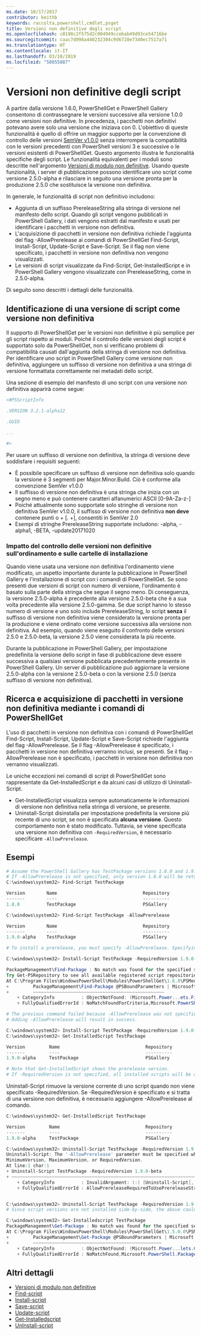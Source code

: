 ```yaml
---
ms.date: 10/17/2017
contributor: keithb
keywords: raccolta,powershell,cmdlet,psget
title: Versioni non definitive degli script
ms.openlocfilehash: c0198c2f575d2c004949ccebab49d93ce54716be
ms.sourcegitcommit: caac7d098a448232304c9d6728e7340ec7517a71
ms.translationtype: HT
ms.contentlocale: it-IT
ms.lasthandoff: 03/18/2019
ms.locfileid: "58055887"
---
```

# <a name="prerelease-versions-of-scripts"></a>Versioni non definitive degli script

A partire dalla versione 1.6.0, PowerShellGet e PowerShell Gallery consentono di contrassegnare le versioni successive alla versione 1.0.0 come versioni non definitive. In precedenza, i pacchetti non definitivi potevano avere solo una versione che iniziava con 0. L'obiettivo di queste funzionalità è quello di offrire un maggior supporto per la convenzione di controllo delle versioni [SemVer v1.0.0](http://semver.org/spec/v1.0.0.html) senza interrompere la compatibilità con le versioni precedenti con PowerShell versioni 3 e successive o le versioni esistenti di PowerShellGet. Questo argomento illustra le funzionalità specifiche degli script. Le funzionalità equivalenti per i moduli sono descritte nell'argomento [Versioni di modulo non definitive](module-prerelease-support.md). Usando queste funzionalità, i server di pubblicazione possono identificare uno script come versione 2.5.0-alpha e rilasciare in seguito una versione pronta per la produzione 2.5.0 che sostituisce la versione non definitiva.

In generale, le funzionalità di script non definitivo includono:

- Aggiunta di un suffisso PrereleaseString alla stringa di versione nel manifesto dello script. Quando gli script vengono pubblicati in PowerShell Gallery, i dati vengono estratti dal manifesto e usati per identificare i pacchetti in versione non definitiva.
- L'acquisizione di pacchetti in versione non definitiva richiede l'aggiunta del flag -AllowPrerelease ai comandi di PowerShellGet Find-Script, Install-Script, Update-Script e Save-Script. Se il flag non viene specificato, i pacchetti in versione non definitiva non vengono visualizzati.
- Le versioni di script visualizzate da Find-Script, Get-InstalledScript e in PowerShell Gallery vengono visualizzate con PrereleaseString, come in 2.5.0-alpha.

Di seguito sono descritti i dettagli delle funzionalità.

## <a name="identifying-a-script-version-as-a-prerelease"></a>Identificazione di una versione di script come versione non definitiva

Il supporto di PowerShellGet per le versioni non definitive è più semplice per gli script rispetto ai moduli. Poiché il controllo delle versioni degli script è supportato solo da PowerShellGet, non si verificano problemi di compatibilità causati dall'aggiunta della stringa di versione non definitiva. Per identificare uno script in PowerShell Gallery come versione non definitiva, aggiungere un suffisso di versione non definitiva a una stringa di versione formattata correttamente nei metadati dello script.

Una sezione di esempio del manifesto di uno script con una versione non definitiva apparirà come segue:

```powershell
<#PSScriptInfo

.VERSION 3.2.1-alpha12

.GUID

...

#>
```

Per usare un suffisso di versione non definitiva, la stringa di versione deve soddisfare i requisiti seguenti:

- È possibile specificare un suffisso di versione non definitiva solo quando la versione è 3 segmenti per Major.Minor.Build.
  Ciò è conforme alla convenzione SemVer v1.0.0
- Il suffisso di versione non definitiva è una stringa che inizia con un segno meno e può contenere caratteri alfanumerici ASCII [0-9A-Za-z-]
- Poiché attualmente sono supportate solo stringhe di versione non definitiva SemVer v1.0.0, il suffisso di versione non definitiva **non deve** contenere punti o + [. +], consentiti in SemVer 2.0
- Esempi di stringhe PrereleaseString supportate includono: -alpha, -alpha1, -BETA, -update20171020

### <a name="prerelease-versioning-impact-on-sort-order-and-installation-folders"></a>Impatto del controllo delle versioni non definitive sull'ordinamento e sulle cartelle di installazione

Quando viene usata una versione non definitiva l'ordinamento viene modificato, un aspetto importante durante la pubblicazione in PowerShell Gallery e l'installazione di script con i comandi di PowerShellGet. Se sono presenti due versioni di script con numero di versione, l'ordinamento è basato sulla parte della stringa che segue il segno meno. Di conseguenza, la versione 2.5.0-alpha è precedente alla versione 2.5.0-beta che è a sua volta precedente alla versione 2.5.0-gamma. Se due script hanno lo stesso numero di versione e uno solo include PrereleaseString, lo script **senza** il suffisso di versione non definitiva viene considerato la versione pronta per la produzione e viene ordinato come versione successiva alla versione non definitiva. Ad esempio, quando viene eseguito il confronto delle versioni 2.5.0 e 2.5.0-beta, la versione 2.5.0 viene considerata la più recente.

Durante la pubblicazione in PowerShell Gallery, per impostazione predefinita la versione dello script in fase di pubblicazione deve essere successiva a qualsiasi versione pubblicata precedentemente presente in PowerShell Gallery. Un server di pubblicazione può aggiornare la versione 2.5.0-alpha con la versione 2.5.0-beta o con la versione 2.5.0 (senza suffisso di versione non definitiva).

## <a name="finding-and-acquiring-prerelease-packages-using-powershellget-commands"></a>Ricerca e acquisizione di pacchetti in versione non definitiva mediante i comandi di PowerShellGet

L'uso di pacchetti in versione non definitiva con i comandi di PowerShellGet Find-Script, Install-Script, Update-Script e Save-Script richiede l'aggiunta del flag -AllowPrerelease. Se il flag -AllowPrerelease è specificato, i pacchetti in versione non definitiva verranno inclusi, se presenti. Se il flag -AllowPrerelease non è specificato, i pacchetti in versione non definitiva non verranno visualizzati.

Le uniche eccezioni nei comandi di script di PowerShellGet sono rappresentate da Get-InstalledScript e da alcuni casi di utilizzo di Uninstall-Script.

- Get-InstalledScript visualizza sempre automaticamente le informazioni di versione non definitiva nella stringa di versione, se presente.
- Uninstall-Script disinstalla per impostazione predefinita la versione più recente di uno script, se non è specificata **alcuna versione**. Questo comportamento non è stato modificato. Tuttavia, se viene specificata una versione non definitiva con `-RequiredVersion`, è necessario specificare `-AllowPrerelease`.

## <a name="examples"></a>Esempi

```powershell
# Assume the PowerShell Gallery has TestPackage versions 1.8.0 and 1.9.0-alpha.
# If -AllowPrerelease is not specified, only version 1.8.0 will be returned.
C:\windows\system32> Find-Script TestPackage

Version        Name                                Repository           Description
-------        ----                                ----------           -----------
1.8.0          TestPackage                         PSGallery            Package used to validate changes to the PowerShe...

C:\windows\system32> Find-Script TestPackage -AllowPrerelease

Version        Name                                Repository           Description
-------        ----                                ----------           -----------
1.9.0-alpha    TestPackage                         PSGallery            Package used to validate changes to PowerShe...

# To install a prerelease, you must specify -AllowPrerelease. Specifying a prerelease version string is not sufficient.

C:\windows\system32> Install-Script TestPackage -RequiredVersion 1.9.0-alpha

PackageManagement\Find-Package : No match was found for the specified search criteria and script name 'TestPackage'.
Try Get-PSRepository to see all available registered script repositories.
At C:\Program Files\WindowsPowerShell\Modules\PowerShellGet\1.6.0\PSModule.psm1:1455 char:3
+         PackageManagement\Find-Package @PSBoundParameters | Microsoft ...
+         ~~~~~~~~~~~~~~~~~~~~~~~~~~~~~~~~~~~~~~~~~~~~~~~~~
    + CategoryInfo          : ObjectNotFound: (Microsoft.Power...ets.FindPackage:FindPackage)[Find-Package], Exception
    + FullyQualifiedErrorId : NoMatchFoundForCriteria,Microsoft.PowerShell.PackageManagement.Cmdlets.FindPackage

# The previous command failed because -AllowPrerelease was not specified.
# Adding -AllowPrerelease will result in success.

C:\windows\system32> Install-Script TestPackage -RequiredVersion 1.9.0-alpha -AllowPrerelease
C:\windows\system32> Get-InstalledScript TestPackage

Version         Name                                Repository           Description
-------         ----                                ----------           -----------
1.9.0-alpha     TestPackage                         PSGallery            Package used to validate changes to PowerShe...

# Note that Get-InstalledScript shows the prerelease version.
# If -RequiredVersion is not specified, all installed scripts will be displayed by Get-InstalledScript
```

Uninstall-Script rimuove la versione corrente di uno script quando non viene specificato -RequiredVersion.
Se -RequiredVersion è specificato e si tratta di una versione non definitiva, è necessario aggiungere -AllowPrerelease al comando.

``` powershell
C:\windows\system32> Get-InstalledScript TestPackage

Version         Name                                Repository           Description
-------         ----                                ----------           -----------
1.9.0-alpha     TestPackage                         PSGallery            Package used to validate changes to PowerShe...

C:\windows\system32> Uninstall-Script TestPackage -RequiredVersion 1.9.0-alpha
Uninstall-Script: The '-AllowPrerelease' parameter must be specified when using the Prerelease string in
MinimumVersion, MaximumVersion, or RequiredVersion.
At line:1 char:1
+ Uninstall-Script TestPackage -RequiredVersion 1.9.0-beta
+ ~~~~~~~~~~~~~~~~~~~~~~~~~~~~~~~~~~~~~~~~~~~~~~~~~~~~~~~~~~~~~~~~~~~~~
    + CategoryInfo          : InvalidArgument: (:) [Uninstall-Script], ArgumentException
    + FullyQualifiedErrorId : AllowPrereleaseRequiredToUsePrereleaseStringInVersion,Uninstall-script


C:\windows\system32> Uninstall-Script TestPackage -RequiredVersion 1.9.0-alpha -AllowPrerelease
# Since script versions are not installed side-by-side, the above could be simply "Uninstall-Script TestPackage"

C:\windows\system32> Get-Installedscript TestPackage
PackageManagement\Get-Package : No match was found for the specified search criteria and script names 'testpackage'.
At C:\Program Files\WindowsPowerShell\Modules\PowerShellGet\1.5.0.0\PSModule.psm1:4088 char:9
+         PackageManagement\Get-Package @PSBoundParameters | Microsoft. ...
+         ~~~~~~~~~~~~~~~~~~~~~~~~~~~~~~~~~~~~~~~~~~~~~~~~
    + CategoryInfo          : ObjectNotFound: (Microsoft.Power...lets.GetPackage:GetPackage) [Get-Package], Exception
    + FullyQualifiedErrorId : NoMatchFound,Microsoft.PowerShell.PackageManagement.Cmdlets.GetPackage
```

## <a name="more-details"></a>Altri dettagli

- [Versioni di modulo non definitive](module-prerelease-support.md)
- [Find-script](/powershell/module/powershellget/find-script)
- [Install-script](/powershell/module/powershellget/install-script)
- [Save-script](/powershell/module/powershellget/save-script)
- [Update-script](/powershell/module/powershellget/update-script)
- [Get-Installedscript](/powershell/module/powershellget/get-installedscript)
- [UnInstall-script](/powershell/module/powershellget/uninstall-script)
